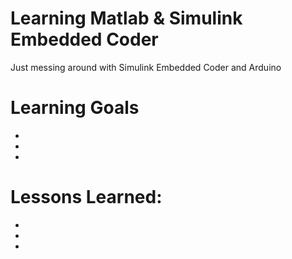 # Learning Matlab & Simulink Embedded Coder

Just messing around with Simulink Embedded Coder and Arduino

# Learning Goals

- 
- 
- 

# Lessons Learned:

- 
- 
-
